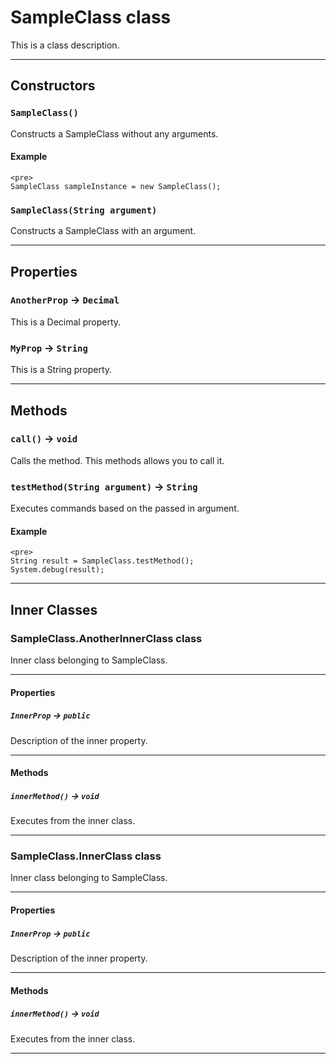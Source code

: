 # SampleClass class

This is a class description.

---
## Constructors
### `SampleClass()`

Constructs a SampleClass without any arguments.
#### Example
```
<pre>
SampleClass sampleInstance = new SampleClass();
```


### `SampleClass(String argument)`

Constructs a SampleClass with an argument.

---
## Properties

### `AnotherProp` → `Decimal`

This is a Decimal property.

### `MyProp` → `String`

This is a String property.

---
## Methods
### `call()` → `void`

Calls the method. This methods allows you to call it.

### `testMethod(String argument)` → `String`

Executes commands based on the passed in argument.
#### Example
```
<pre>
String result = SampleClass.testMethod();
System.debug(result);
```


---
## Inner Classes

### SampleClass.AnotherInnerClass class

Inner class belonging to SampleClass.

---
#### Properties

##### `InnerProp` → `public`

Description of the inner property.

---
#### Methods
##### `innerMethod()` → `void`

Executes from the inner class.

---
### SampleClass.InnerClass class

Inner class belonging to SampleClass.

---
#### Properties

##### `InnerProp` → `public`

Description of the inner property.

---
#### Methods
##### `innerMethod()` → `void`

Executes from the inner class.

---
